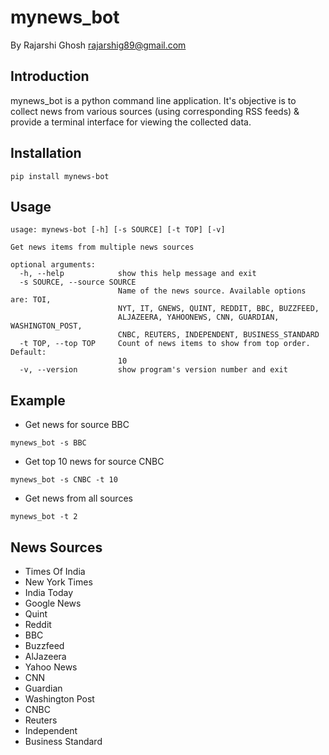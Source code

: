 # mynews_bot
By Rajarshi Ghosh <rajarshig89@gmail.com>

Introduction
------------
mynews_bot is a python command line application. It's objective is to collect news from various sources (using corresponding RSS feeds) & provide a terminal interface for viewing the collected data.

Installation
------------
```
pip install mynews-bot
```


Usage
------------
```
usage: mynews-bot [-h] [-s SOURCE] [-t TOP] [-v]

Get news items from multiple news sources

optional arguments:
  -h, --help            show this help message and exit
  -s SOURCE, --source SOURCE
                        Name of the news source. Available options are: TOI,
                        NYT, IT, GNEWS, QUINT, REDDIT, BBC, BUZZFEED,
                        ALJAZEERA, YAHOONEWS, CNN, GUARDIAN, WASHINGTON_POST,
                        CNBC, REUTERS, INDEPENDENT, BUSINESS_STANDARD
  -t TOP, --top TOP     Count of news items to show from top order. Default:
                        10
  -v, --version         show program's version number and exit
```

Example
------------
- Get news for source BBC
```
mynews_bot -s BBC
```
- Get top 10 news for source CNBC
```
mynews_bot -s CNBC -t 10
``` 
- Get news from all sources
```
mynews_bot -t 2
```
## News Sources
- Times Of India
- New York Times 
- India Today
- Google News
- Quint
- Reddit
- BBC
- Buzzfeed
- AlJazeera
- Yahoo News
- CNN
- Guardian
- Washington Post
- CNBC
- Reuters
- Independent
- Business Standard
